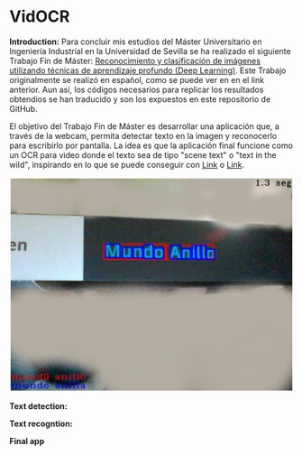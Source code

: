 # VidOCR
**Introduction:**
Para concluir mis estudios del Máster Universitario en Ingeniería Industrial en la Universidad de Sevilla se ha realizado el siguiente Trabajo Fin de Máster: [Reconocimiento y clasificación de imágenes utilizando técnicas de aprendizaje profundo (Deep Learning)](https://hdl.handle.net/11441/151661 "Reconocimiento y clasificación de imágenes utilizando técnicas de aprendizaje profundo (Deep Learning)"). Este Trabajo originalmente se realizó en español, como se puede ver en en el link anterior. Aun así, los códigos necesarios para replicar los resultados obtendios se han traducido y son los expuestos en este repositorio de GitHub.

El objetivo del Trabajo Fin de Máster es desarrollar una aplicación que, a través de la webcam, permita
detectar texto en la imagen y reconocerlo para escribirlo por pantalla. La idea es que la aplicación final funcione como un OCR para video donde el texto sea de tipo "scene text" o "text in the wild", inspirando en lo que se puede conseguir con [Link](https://keras-ocr.readthedocs.io/en/latest/ "keras-ocr") o [Link](https://lens.google/intl/es/ "Google Lens").


![Detección, reconocmiento y corrección del título del libro Mundo Anillo](/FinalApp/Result.PNG "Resultado de la apliación final")

**Text detection:**


**Text recogntion:**


**Final app**


